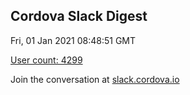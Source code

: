 ## Cordova Slack Digest
Fri, 01 Jan 2021 08:48:51 GMT

[User count: 4299](https://cordova.slack.com/)


Join the conversation at [slack.cordova.io](http://slack.cordova.io/)
